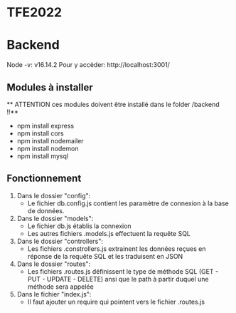 # TFE2022

# Backend
Node -v: v16.14.2
Pour y accèder: http://localhost:3001/
## Modules à installer
** ATTENTION ces modules doivent être installé dans le folder /backend !!**
* npm install express
* npm install cors
* npm install nodemailer
* npm install nodemon
* npm install mysql

## Fonctionnement
1. Dans le dossier "config":
   * Le fichier db.config.js contient les paramètre de connexion à la base de données.
2. Dans le dossier "models":
   * Le fichier db.js établis la connexion
   * Les autres fichiers .models.js effectuent la requête SQL
3. Dans le dossier "controllers":
   * Les fichiers .constrollers.js extrainent les données reçues en réponse de la requête SQL et les traduisent en JSON
4. Dans le dossier "routes":
   * Les fichiers .routes.js définissent le type de méthode SQL (GET - PUT - UPDATE - DELETE) ansi que le path à partir duquel une méthode sera appelée
5. Dans le fichier "index.js":
   * Il faut ajouter un require qui pointent vers le fichier .routes.js
